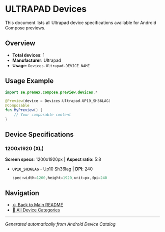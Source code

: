 # ULTRAPAD Devices

This document lists all Ultrapad device specifications available for Android Compose previews.

## Overview

- **Total devices**: 1
- **Manufacturer**: Ultrapad
- **Usage**: `Devices.Ultrapad.DEVICE_NAME`

## Usage Example

```kotlin
import se.premex.compose.preview.devices.*

@Preview(device = Devices.Ultrapad.UP10_SH36LAG)
@Composable
fun MyPreview() {
    // Your composable content
}
```

## Device Specifications

### 1200x1920 (XL)

**Screen specs**: 1200x1920px | **Aspect ratio**: 5:8

- **`UP10_SH36LAG`** - Up10 Sh36lag | **DPI**: 240
  ```kotlin
  spec:width=1200,height=1920,unit=px,dpi=240
  ```

## Navigation

- [← Back to Main README](../../README.md)
- [📱 All Device Categories](../README.md)

---
*Generated automatically from Android Device Catalog*
